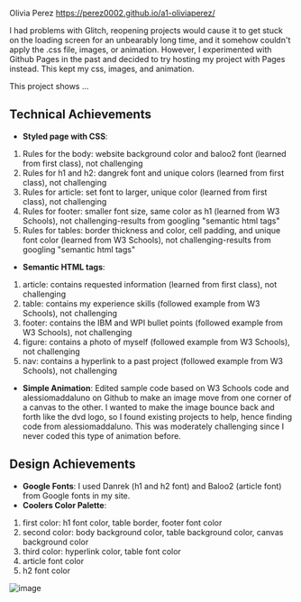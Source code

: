 Olivia Perez
https://perez0002.github.io/a1-oliviaperez/

I had problems with Glitch, reopening projects would cause it to get stuck on the loading screen for an unbearably long time, and it somehow couldn't apply the .css file, images, or animation. However, I experimented with Github Pages in the past and decided to try hosting my project with Pages instead. This kept my css, images, and animation.

This project shows ...

## Technical Achievements
- **Styled page with CSS**:
1. Rules for the body: website background color and baloo2 font (learned from first class), not challenging
2. Rules for h1 and h2: dangrek font and unique colors (learned from first class), not challenging
3. Rules for article: set font to larger, unique color (learned from first class), not challenging
4. Rules for footer: smaller font size, same color as h1 (learned from W3 Schools), not challenging-results from googling "semantic html tags"
5. Rules for tables: border thickness and color, cell padding, and unique font color (learned from W3 Schools), not challenging-results from googling "semantic html tags"
- **Semantic HTML tags**:
1. article: contains requested information (learned from first class), not challenging
2. table: contains my experience skills (followed example from W3 Schools), not challenging 
3. footer: contains the IBM and WPI bullet points (followed example from W3 Schools), not challenging
4. figure: contains a photo of myself (followed example from W3 Schools), not challenging
5. nav: contains a hyperlink to a past project (followed example from W3 Schools), not challenging
- **Simple Animation**: Edited sample code based on W3 Schools code and alessiomaddaluno on Github to make an image move from one corner of a canvas to the other. I wanted to make the image bounce back and forth like the dvd logo, so I found existing projects to help, hence finding code from alessiomaddaluno. This was moderately challenging since I never coded this type of animation before.
## Design Achievements
- **Google Fonts**: I used Danrek (h1 and h2 font) and Baloo2 (article font) from Google fonts in my site.
- **Coolers Color Palette**:
1. first color: h1 font color, table border, footer font color
2. second color: body background color, table background color, canvas background color
3. third color: hyperlink color, table font color
4. article font color
5. h2 font color

![image](https://github.com/Perez0002/a1-oliviaperez/assets/67107221/b58f42f3-db24-4cf6-8999-f16dacc4ac9d)

